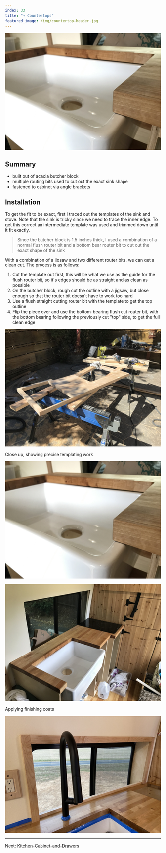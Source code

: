 ```yaml
---
index: 33
title: "→ Countertops"
featured_image: /img/countertop-header.jpg
---
```


![countertop-header](img/countertop-header.jpg)


## Summary
- built out of acacia butcher block
- multiple routing bits used to cut out the exact sink shape
- fastened to cabinet via angle brackets


## Installation 

To get the fit to be exact, first I traced out the templates of the sink and stove. Note that the sink is tricky since we need to trace the inner edge. To get this correct an intermediate template was used and trimmed down until it fit exactly. 

> Since the butcher block is 1.5 inches thick, I used a combination of a normal flush router bit and a bottom bear router bit to cut out the exact shape of the sink

With a combination of a jigsaw and two different router bits, we can get a clean cut. The process is as follows:
1. Cut the template out first, this will be what we use as the guide for the flush router bit, so it's edges should be as straight and as clean as possible
2. On the butcher block, rough cut the outline with a jigsaw, but close enough so that the router bit doesn't have to work too hard
3. Use a flush straight cutting router bit with the template to get the top outline
4. Flip the piece over and use the bottom-bearing flush cut router bit, with the bottom bearing following the previously cut "top" side, to get the full clean edge

![countertop-installation](img/countertop-installation.jpg)

Close up, showing precise templating work

![countertop-header](img/countertop-header.jpg)

![IMG_2589](img/IMG_2589.jpg)

Applying finishing coats

![countertop-window](img/countertop-window.jpg)

---

Next: [Kitchen-Cabinet-and-Drawers](Kitchen-Cabinet-and-Drawers)